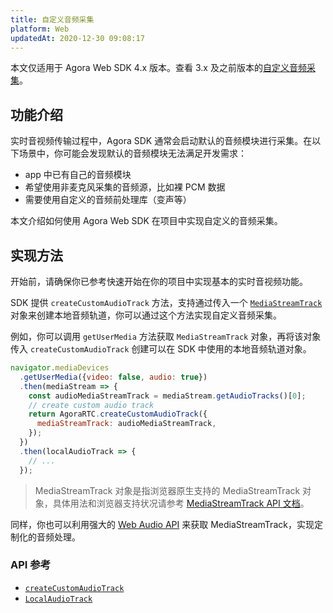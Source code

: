 ```yaml
---
title: 自定义音频采集
platform: Web
updatedAt: 2020-12-30 09:08:17
---
```


<div class="alert note">本文仅适用于 Agora Web SDK 4.x 版本。查看 3.x 及之前版本的<a href="./custom_audio_web?platform=Web">自定义音频采集</a>。</li></div>

## 功能介绍

实时音视频传输过程中，Agora SDK 通常会启动默认的音频模块进行采集。在以下场景中，你可能会发现默认的音频模块无法满足开发需求：

- app 中已有自己的音频模块
- 希望使用非麦克风采集的音频源，比如裸 PCM 数据
- 需要使用自定义的音频前处理库（变声等）

本文介绍如何使用 Agora Web SDK 在项目中实现自定义的音频采集。

## 实现方法

开始前，请确保你已参考快速开始在你的项目中实现基本的实时音视频功能。

SDK 提供 `createCustomAudioTrack` 方法，支持通过传入一个 [`MediaStreamTrack`](https://developer.mozilla.org/en-US/docs/Web/API/MediaStreamTrack) 对象来创建本地音频轨道，你可以通过这个方法实现自定义音频采集。

例如，你可以调用 `getUserMedia` 方法获取 `MediaStreamTrack` 对象，再将该对象传入 `createCustomAudioTrack` 创建可以在 SDK 中使用的本地音频轨道对象。

```js
navigator.mediaDevices
  .getUserMedia({video: false, audio: true})
  .then(mediaStream => {
    const audioMediaStreamTrack = mediaStream.getAudioTracks()[0];
    // create custom audio track
    return AgoraRTC.createCustomAudioTrack({
      mediaStreamTrack: audioMediaStreamTrack,
    });
  })
  .then(localAudioTrack => {
    // ...
  });
```

> MediaStreamTrack 对象是指浏览器原生支持的 MediaStreamTrack 对象，具体用法和浏览器支持状况请参考 [MediaStreamTrack API 文档](https://developer.mozilla.org/zh-CN/docs/Web/API/MediaStreamTrack)。

同样，你也可以利用强大的 [Web Audio API](https://developer.mozilla.org/zh-CN/docs/Web/API/Web_Audio_API) 来获取 MediaStreamTrack，实现定制化的音频处理。

### API 参考

- [`createCustomAudioTrack`](./API%20Reference/web/v4.2.0/interfaces/iagorartc.html#createcustomaudiotrack)
- [`LocalAudioTrack`](./API%20Reference/web/v4.2.0/interfaces/ilocalaudiotrack.html)
